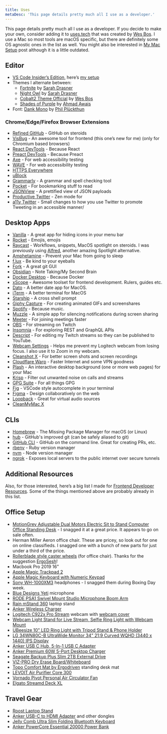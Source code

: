 ```yaml
---
title: Uses
metaDesc: 'This page details pretty much all I use as a developer.'
---
```


This page details pretty much all I use as a developer. If you decide to make your own, consider adding it to [uses.tech](https://uses.tech) that was created by [Wes Bos](https://twitter.com/wesbos).
I use a Mac so most tools are macOS specific, but there are definitely some OS agnostic ones in the list as well. You might also be interested in [My Mac Setup](https://www.iamdeveloper.com/posts/my-mac-setup-2m05/) post although it is a little outdated.

## Editor

- [VS Code Insider’s Edition](https://code.visualstudio.com/insiders/), here’s [my setup](https://www.iamdeveloper.com/posts/my-visual-studio-code-setup-2ima/)
- Themes I alternate between:
  - [Fortnite](https://marketplace.visualstudio.com/items?itemName=sdras.fortnite-vscode-theme) by [Sarah Drasner](https://twitter.com/sarah_edo)
  - [Night Owl](https://marketplace.visualstudio.com/items?itemName=sdras.night-owl) by [Sarah Drasner](https://twitter.com/sarah_edo)
  - [Cobalt2 Theme Official](https://marketplace.visualstudio.com/items?itemName=wesbos.theme-cobalt2) by [Wes Bos](https://wesbos.com)
  - [Shades of Purple](https://marketplace.visualstudio.com/items?itemName=ahmadawais.shades-of-purple) by [Ahmad Awais](https://ahmadawais.com/)
- Font: [Dank Mono](https://dank.sh) by [Phil Plückthun](https://twitter.com/_philpl)

### Chrome/Edge/Firefox Browser Extensions

- [Refined GitHub](https://chrome.google.com/webstore/detail/refined-github/hlepfoohegkhhmjieoechaddaejaokhf) - GitHub on steroids
- [VisBug](https://chrome.google.com/webstore/detail/visbug/cdockenadnadldjbbgcallicgledbeoc?hl=en) - An awesome tool for frontend (this one’s new for me) (only for Chromium based browsers)
- [React DevTools](https://chrome.google.com/webstore/detail/react-developer-tools/fmkadmapgofadopljbjfkapdkoienihi?hl=en) - Because React
- [Preact DevTools](https://preactjs.github.io/preact-devtools/) - Because Preact
- [Axe](https://chrome.google.com/webstore/detail/axe-web-accessibility-tes/lhdoppojpmngadmnindnejefpokejbdd) - For web accessibility testing
- [WAVE](https://wave.webaim.org/extension/) - For web accessibility testing
- [HTTPS Everywhere](https://www.eff.org/https-everywhere)
- [uBlock](https://ublock.org/)
- [Grammarly](https://grammarly.com/) - A grammar and spell checking tool
- [Pocket](https://getpocket.com/) - For bookmarking stuff to read
- [JSONView](https://chrome.google.com/webstore/detail/jsonview/chklaanhfefbnpoihckbnefhakgolnmc) - A prettified view of JSON payloads
- [Productive Twitter](https://chrome.google.com/webstore/detail/productive-twitter/elgfikcdihncknnnedljbbignlmnppii) - Zen mode for
- [a11y Twitter](https://github.com/nickytonline/a11y-twitter) - Small changes to how you use Twitter to promote Tweeting in an accessible manner/

## Desktop Apps

- [Vanilla](https://matthewpalmer.net/vanilla/) - A great app for hiding icons in your menu bar
- [Rocket](https://matthewpalmer.net/rocket/) - Emojis, emojis
- [Raycast](https://raycast.com) - Workflows, snippets, MacOS spotlight on steroids. I was previously using [Alfred](https://www.alfredapp.com/), another amazing Spotlight alternative.
- [Amphetamine](https://apps.apple.com/us/app/amphetamine/id937984704?mt=12) - Prevent your Mac from going to sleep
- [f.lux](https://justgetflux.com/) - Be kind to your eyeballs
- [Fork](https://git-fork.com/) - A great git GUI
- [Obsidian](https://obsidian.md) - Note Taking/My Second Brain
- [Docker Desktop](https://www.docker.com/products/docker-desktop) - Because Docker
- [xScope](https://xscope.app) - Awesome toolset for frontend development. Rulers, guides etc.
- [Dato](https://sindresorhus.com/dato) - A better date app for MacOS.
- [iTerm](https://iterm2.com/) - A better terminal for MacOS
- [Starship](https://starship.rs/) - A cross shell prompt
- [Giphy Capture](https://giphy.com/apps/giphycapture/) - For creating animated GIFs and screenshares
- [Spotify](https://www.spotify.com/us/download/) - Because music.
- [Muzzle](https://muzzleapp.com/) - A simple app for silencing notifications during screen sharing
- [Meeter](https://trymeeter.com) - For joining meetings faster
- [OBS](https://obsproject.com/download) - For streaming on Twitch
- [Insomnia](https://insomnia.rest) - For exploring REST and GraphQL APIs
- [Descript](https://www.descript.com/) - For editing my Twitch streams so they can be published to YouTube.
- [Webcam Settings](https://apps.apple.com/us/app/webcam-settings/id533696630) - Helps me prevent my Logitech webcam from losing focus. I also use it to Zoom in my webcam.
- [Cleanshot X](https://cleanshot.com/) - For better screen shots and screen recordings
- [Cloudflare Warp](https://blog.cloudflare.com/1111-warp-better-vpn/) - Faster Internet and some VPN goodness
- [Plash](https://apps.apple.com/us/app/plash/id1494023538) - An interactive desktop background (one or more web pages) for your Mac
- [Krisp](https://krisp.ai/) - Filter out unwanted noise on calls and streams
- [GPG Suite](https://gpgtools.org/) - For all things GPG
- [Fig](https://fig.io) - VSCode style autocomplete in your terminal
- [Figma](https://www.figma.com/) - Design collaboratively on the web
- [Loopback](https://rogueamoeba.com/loopback/) - Great for virtual audio sources
- [CleanMyMac X](https://macpaw.com/cleanmymac)

## CLIs

- [Homebrew](https://brew.sh) - The Missing Package Manager for macOS (or Linux)
- [hub](https://github.com/github/hub) - GitHub's improved git (can be safely aliased to git)
- [GitHub CLI](https://github.com/cli/cli) - GitHub on the command line. Great for creating PRs, etc.
- [rbenv](https://github.com/rbenv/rbenv) - Ruby version manager
- [nvm](https://github.com/nvm-sh/nvm) - Node version manager
- [ngrok](https://ngrok.com/) - Exposes local servers to the public internet over secure tunnels

## Additional Resources

Also, for those interested, here’s a big list I made for [Frontend Developer Resources](https://www.iamdeveloper.com/blog/2020-01-06-frontend-developer-resources/). Some of the things mentioned above are probably already in this list.

## Office Setup

- [MotionGrey Adjustable Dual Motors Electric Sit to Stand Computer Office Standing Desk](https://motiongrey.com/products/copy-of-motion-series-standing-desk-with-table-top?variant=39702825730141) - I snagged it at a great price. It appears to go on sale often.
- Herman Miller Aeron office chair. These are pricey, so look out for one on online classifieds. I snagged one with a bunch of new parts for just under a third of the price.
- [Rollerblade style caster wheels](https://www.amazon.ca/gp/product/B06Y4BJ66G) (for office chair). Thanks for the suggestion [ErgoSesh](https://www.ergosesh.com/)!
- Macbook Pro 2019 16"
- [Apple Magic Trackpad 2](https://www.apple.com/shop/product/MRMF2LL/A/magic-trackpad-2-space-gray)
- [Apple Magic Keyboard with Numeric Keypad](https://www.apple.com/shop/product/MQ052B/A/magic-keyboard-with-numeric-keypad-british-english-silver)
- [Sony WH-1000XM3](https://www.sony.ca/en/electronics/headband-headphones/wh-1000xm3) headphones - I snagged them during Boxing Day week.
- [Blue Designs Yeti](https://www.bluedesigns.com/products/yeti/) microphone
- [RODE PSA1 Swivel Mount Studio Microphone Boom Arm](https://www.amazon.ca/gp/product/B001D7UYBO)
- [Rain mStand 360](https://www.raindesigninc.com/mstand360.html) laptop stand
- [Anker Wireless Charger](https://www.amazon.ca/gp/product/B07THL8PP1)
- [Logitech C922x Pro Stream](https://www.amazon.ca/gp/product/B01LXCDPPK/) webcam with [webcam cover](https://www.amazon.ca/gp/product/B0748FZX99/)
- [Webcam Light Stand for Live Stream, Selfie Ring Light with Webcam Mount](https://www.amazon.ca/gp/product/B07G379ZBH)
- [UBeesize 10" LED Ring Light with Tripod Stand & Phone Holder](https://www.amazon.ca/gp/product/B0822GQR3Z)
- [LG 34WN80C-B UltraWide Monitor 34” 21:9 Curved WQHD (3440 x 1440) IPS Display](https://www.amazon.ca/gp/product/B07YGZ7C1K)
- [Anker USB C Hub, 5-In-1 USB C Adapter](https://www.amazon.ca/gp/product/B071G83L1J)
- [Anker Premium 60W 5-Port Desktop Charger](https://www.amazon.ca/gp/product/B072K5ZJXF)
- [Seagate Backup Plus Slim 2TB External Drive](https://www.amazon.ca/gp/product/B00FRHTTIA)
- [VIZ-PRO Dry Erase Board/Whiteboard](https://www.amazon.ca/gp/product/B01461WT9S)
- [Topo Comfort Mat by Ergodriven](https://www.amazon.ca/gp/product/B00V3TO9HW/) standing desk mat
- [LEVOIT Air Purifier Core 300](https://www.amazon.ca/gp/product/B07S3D4MRJ/ref=ppx_yo_dt_b_asin_title_o08_s00?ie=UTF8&psc=1)
- [Vornado Pivot Personal Air Circulator Fan](https://www.amazon.ca/gp/product/B01NAYWFLL/)
- [Elgato Streamd Deck XL](https://www.elgato.com/en/stream-deck-xl)

## Travel Gear

- [Roost Laptop Stand](https://www.therooststand.com/collections/roost-laptop-stand/products/roost-laptop-stand?variant=31619419570237)
- [Anker USB-C to HDMI Adapter](http://amazon.ca/gp/product/B01MYUCWOK) and other dongles
- [Jelly Comb Ultra Slim Folding Bluetooth Keyboard](https://www.amazon.ca/gp/product/B07YYTHMCG)
- [Anker PowerCore Essential 20000 Power Bank](https://www.amazon.ca/gp/product/B07S829LBX)
